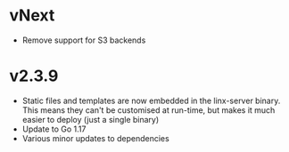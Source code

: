 # vNext

* Remove support for S3 backends

# v2.3.9

* Static files and templates are now embedded in the linx-server binary.
  This means they can't be customised at run-time, but makes it much
  easier to deploy (just a single binary)
* Update to Go 1.17
* Various minor updates to dependencies

